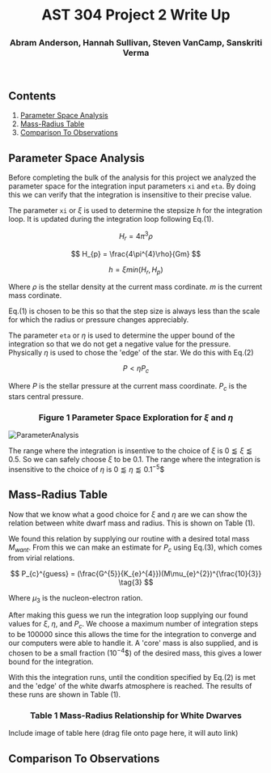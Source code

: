 # <p align="center">AST 304 Project 2 Write Up</p>

### <p align="center">Abram Anderson, Hannah Sullivan, Steven VanCamp, Sanskriti Verma</p>
<br>

## Contents
1. [Parameter Space Analysis](https://github.com/vancam25/AST304_star_society/new/main/Project%20%232#parameter-space-analysis) 
2. [Mass-Radius Table](https://github.com/vancam25/AST304_star_society/new/main/Project%20%232#mass-radius-table)
3. [Comparison To Observations](https://github.com/vancam25/AST304_star_society/new/main/Project%20%232#comparison-to-observations)

## Parameter Space Analysis
Before completing the bulk of the analysis for this project we analyzed the parameter space for the
integration input parameters `xi` and `eta`. By doing this we can verify that the integration is insensitive
to their precise value.

The parameter `xi` or $\xi$ is used to determine the stepsize $h$ for the integration loop. It is updated
during the integration loop following Eq.(1).

$$ H_{r} = 4\pi^{3}\rho $$

$$ H_{p} = \frac{4\pi^{4}\rho}{Gm} $$

$$ h={\xi}min(H_{r},H_{p}) \tag{1} $$

Where $\rho$ is the stellar density at the current mass cordinate. $m$ is the current mass cordinate. 

Eq.(1) is chosen to be this so that the step size is always less than the scale for which the radius or pressure 
changes appreciably.

The parameter `eta` or $\eta$ is used to determine the upper bound of the integration so that we do not
get a negative value for the pressure. Physically $\eta$ is used to chose the 'edge' of the star. We do this
with Eq.(2)

$$ P<\eta P_{c} \tag{2} $$

Where $P$ is the stellar pressure at the current mass coordinate. $P_{c}$ is the stars central pressure.

### <p align="center">Figure 1 Parameter Space Exploration for $\xi$ and $\eta$</p>
![ParameterAnalysis](https://user-images.githubusercontent.com/90724182/201183045-ead2bbf3-a862-4015-b5ab-ae34640c3caf.svg)

The range where the integration is insentive to the choice of $\xi$ is $0\lessapprox\xi\lessapprox0.5$. 
So we can safely choose $\xi$ to be $0.1$. The range where the integration is insensitive to the 
choice of $\eta$ is $0\lessapprox\eta\lessapprox0.1^{-5}$$

## Mass-Radius Table

Now that we know what a good choice for $\xi$ and $\eta$ are we can show the relation between white dwarf mass and radius. This is shown on Table (1).

We found this relation by supplying our routine with a desired total mass $M_{want}$. From this we can make an estimate for $P_{c}$ using Eq.(3), which comes from virial relations.

$$ P_{c}^{guess} = (\frac{G^{5}}{K_{e}^{4}})(M\mu_{e}^{2})^{\frac{10}{3}} \tag{3} $$

Where $\mu_{3}$ is the nucleon-electron ration.

After making this guess we run the integration loop supplying our found values for $\xi$, $\eta$, and $P_{c}$. We choose a maximum number of integration steps to be 100000 since this allows the time for the integration to converge and our computers were able to handle it. A 'core' mass is also supplied, and is chosen to be a small fraction ($10^{-4}$$) of the desired mass, this gives a lower bound for the integration. 

With this the integration runs, until the condition specified by Eq.(2) is met and the 'edge' of the white dwarfs atmosphere is reached. The results of these runs are shown in Table (1).

### <p align="center">Table 1 Mass-Radius Relationship for White Dwarves</p>
Include image of table here (drag file onto page here, it will auto link)

## Comparison To Observations
